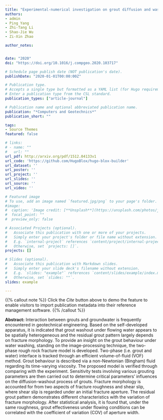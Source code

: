 ```yaml
---
title: "Experimental-numerical investigation on grout diffusion and washout in rough rock fractures under flowing water"
authors:
- admin
- Ping Yang
- Zhi-Tang Li 
- Shao-Jie Wu 
- Zi-Xin Zhao

author_notes:


date: "2020"
doi: "https://doi.org/10.1016/j.compgeo.2020.103717"

# Schedule page publish date (NOT publication's date).
publishDate: "2020-01-01T00:00:00Z"

# Publication type.
# Accepts a single type but formatted as a YAML list (for Hugo requirements).
# Enter a publication type from the CSL standard.
publication_types: ["article-journal"]

# Publication name and optional abbreviated publication name.
publication: "*Computers and Geotechnics*"
publication_short: ""

tags:
- Source Themes
featured: false

# links:
# - name: ""
#   url: ""
url_pdf: http://arxiv.org/pdf/1512.04133v1
url_code: 'https://github.com/HugoBlox/hugo-blox-builder'
url_dataset: ''
url_poster: ''
url_project: ''
url_slides: ''
url_source: ''
url_video: ''

# Featured image
# To use, add an image named `featured.jpg/png` to your page's folder. 
#image:
#  caption: 'Image credit: [**Unsplash**](https://unsplash.com/photos/jdD8gXaTZsc)'
#  focal_point: ""
#  preview_only: false

# Associated Projects (optional).
#   Associate this publication with one or more of your projects.
#   Simply enter your project's folder or file name without extension.
#   E.g. `internal-project` references `content/project/internal-project/index.md`.
#   Otherwise, set `projects: []`.
projects: []

# Slides (optional).
#   Associate this publication with Markdown slides.
#   Simply enter your slide deck's filename without extension.
#   E.g. `slides: "example"` references `content/slides/example/index.md`.
#   Otherwise, set `slides: ""`.
slides: example

---
```





{{% callout note %}}
Click the *Cite* button above to demo the feature to enable visitors to import publication metadata into their reference management software.
{{% /callout %}}


**Abstract:** Interaction between grouts and groundwater is frequently encountered in geotechnical engineering. Based on the self-developed apparatus, it is indicated that grout washout under flowing water appears to be spatially heterogeneous and the residual grout pattern largely depends on fracture morphology. To provide an insight on the grout behaviour under water washing, standing on the image-processing technique, the two-phase rough rock fracture model is developed. Two-phase (i.e. grout and water) interface is tracked through an efficient volume-of-fluid (VOF) method. Grout behaviour is described via a non-Newtonian (Bingham) fluid regarding its time-varying viscosity. The proposed model is verified through comparing with the experiment. Sensitivity tests involving various grouting parameters are then carried out to determine critical parameters’ influences on the diffusion-washout process of grouts. Fracture morphology is accounted for from two aspects of fracture roughness and shear slip, where shear slip is regarded under an initial fracture aperture. The residual grout pattern demonstrates different characteristics with the variation of fracture morphology. After statistical analysis, it is found that, under the same roughness, grout effectiveness under flowing conditions can be correlated with the coefficient of variation (COV) of aperture width.
